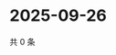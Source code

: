 # 2025-09-26

共 0 条

<!-- BEGIN ZHIHUQUESTIONS -->
<!-- 最后更新时间 Fri Sep 26 2025 11:26:36 GMT+0800 (China Standard Time) -->

<!-- END ZHIHUQUESTIONS -->
